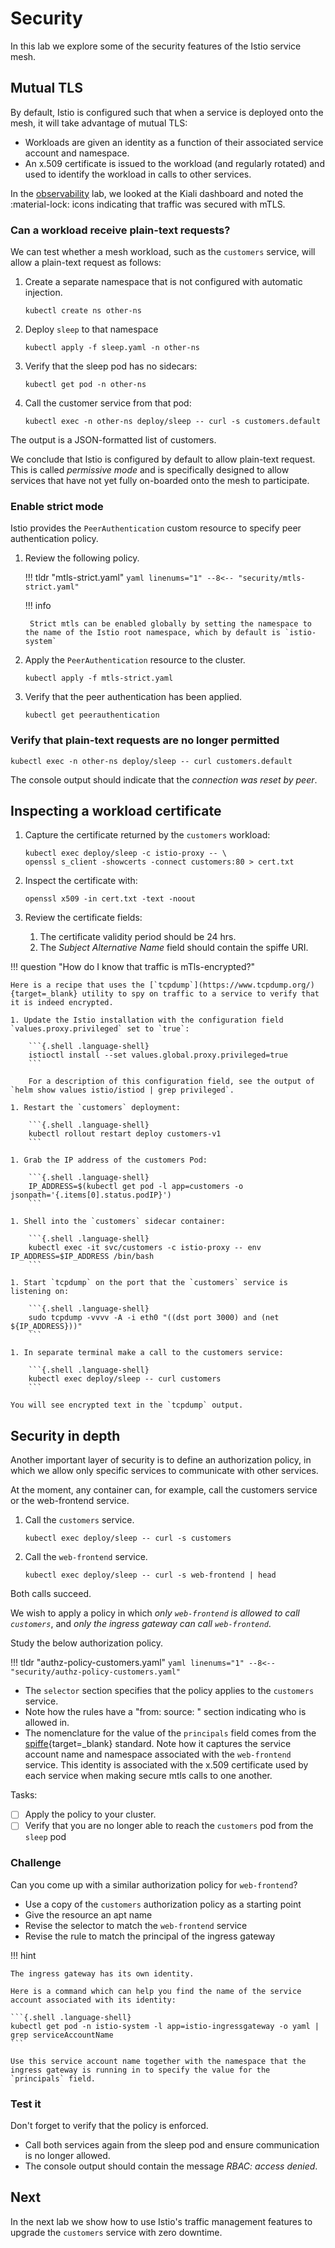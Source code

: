 # Security

In this lab we explore some of the security features of the Istio service mesh.

## Mutual TLS

By default, Istio is configured such that when a service is deployed onto the mesh, it will take advantage of mutual TLS:

- Workloads are given an identity as a function of their associated service account and namespace.
- An x.509 certificate is issued to the workload (and regularly rotated) and used to identify the workload in calls to other services.

In the [observability](dashboards.md#kiali) lab, we looked at the Kiali dashboard and noted the :material-lock: icons indicating that traffic was secured with mTLS.

### Can a workload receive plain-text requests?

We can test whether a mesh workload, such as the `customers` service, will allow a plain-text request as follows:

1. Create a separate namespace that is not configured with automatic injection.

    ```{.shell .language-shell}
    kubectl create ns other-ns
    ```

1. Deploy `sleep` to that namespace

    ```{.shell .language-shell}
    kubectl apply -f sleep.yaml -n other-ns
    ```

1. Verify that the sleep pod has no sidecars:

    ```{.shell .language-shell}
    kubectl get pod -n other-ns
    ```

1. Call the customer service from that pod:

    ```{.shell .language-shell}
    kubectl exec -n other-ns deploy/sleep -- curl -s customers.default
    ```

The output is a JSON-formatted list of customers.

We conclude that Istio is configured by default to allow plain-text request.
This is called _permissive mode_ and is specifically designed to allow services that have not yet fully on-boarded onto the mesh to participate.

### Enable strict mode

Istio provides the `PeerAuthentication` custom resource to specify peer authentication policy.

1. Review the following policy.

    !!! tldr "mtls-strict.yaml"
        ```yaml linenums="1"
        --8<-- "security/mtls-strict.yaml"
        ```

    !!! info

        Strict mtls can be enabled globally by setting the namespace to the name of the Istio root namespace, which by default is `istio-system`

1. Apply the `PeerAuthentication` resource to the cluster.

    ```{.shell .language-shell}
    kubectl apply -f mtls-strict.yaml
    ```

1. Verify that the peer authentication has been applied.

    ```{.shell .language-shell}
    kubectl get peerauthentication
    ```

### Verify that plain-text requests are no longer permitted

```{.shell .language-shell}
kubectl exec -n other-ns deploy/sleep -- curl customers.default
```

The console output should indicate that the _connection was reset by peer_.

## Inspecting a workload certificate

1. Capture the certificate returned by the `customers` workload:

    ```{.shell .language-shell}
    kubectl exec deploy/sleep -c istio-proxy -- \
    openssl s_client -showcerts -connect customers:80 > cert.txt
    ```

1. Inspect the certificate with:

    ```{.shell .language-shell}
    openssl x509 -in cert.txt -text -noout
    ```

1. Review the certificate fields:

    1. The certificate validity period should be 24 hrs.
    1. The _Subject Alternative Name_ field should contain the spiffe URI.



!!! question "How do I know that traffic is mTls-encrypted?"

    Here is a recipe that uses the [`tcpdump`](https://www.tcpdump.org/){target=_blank} utility to spy on traffic to a service to verify that it is indeed encrypted.

    1. Update the Istio installation with the configuration field `values.proxy.privileged` set to `true`:

        ```{.shell .language-shell}
        istioctl install --set values.global.proxy.privileged=true
        ```

        For a description of this configuration field, see the output of `helm show values istio/istiod | grep privileged`.

    1. Restart the `customers` deployment:

        ```{.shell .language-shell}
        kubectl rollout restart deploy customers-v1
        ```

    1. Grab the IP address of the customers Pod:

        ```{.shell .language-shell}
        IP_ADDRESS=$(kubectl get pod -l app=customers -o jsonpath='{.items[0].status.podIP}')
        ```

    1. Shell into the `customers` sidecar container:

        ```{.shell .language-shell}
        kubectl exec -it svc/customers -c istio-proxy -- env IP_ADDRESS=$IP_ADDRESS /bin/bash
        ```

    1. Start `tcpdump` on the port that the `customers` service is listening on:

        ```{.shell .language-shell}
        sudo tcpdump -vvvv -A -i eth0 "((dst port 3000) and (net ${IP_ADDRESS}))"
        ```

    1. In separate terminal make a call to the customers service:

        ```{.shell .language-shell}
        kubectl exec deploy/sleep -- curl customers
        ```

    You will see encrypted text in the `tcpdump` output.

## Security in depth

Another important layer of security is to define an authorization policy, in which we allow only specific services to communicate with other services.

At the moment, any container can, for example, call the customers service or the web-frontend service.

1. Call the `customers` service.

    ```{.shell .language-shell}
    kubectl exec deploy/sleep -- curl -s customers
    ```

1. Call the `web-frontend` service.

    ```{.shell .language-shell}
    kubectl exec deploy/sleep -- curl -s web-frontend | head
    ```

Both calls succeed.

We wish to apply a policy in which _only `web-frontend` is allowed to call `customers`_, and _only the ingress gateway can call `web-frontend`_.

Study the below authorization policy.

!!! tldr "authz-policy-customers.yaml"
    ```yaml linenums="1"
    --8<-- "security/authz-policy-customers.yaml"
    ```

- The `selector` section specifies that the policy applies to the `customers` service.
- Note how the rules have a "from: source: " section indicating who is allowed in.
- The nomenclature for the value of the `principals` field comes from the [spiffe](https://spiffe.io/docs/latest/spiffe-about/overview/){target=_blank} standard.  Note how it captures the service account name and namespace associated with the `web-frontend` service.  This identity is associated with the x.509 certificate used by each service when making secure mtls calls to one another.

Tasks:

- [ ] Apply the policy to your cluster.
- [ ] Verify that you are no longer able to reach the `customers` pod from the `sleep` pod

### Challenge

Can you come up with a similar authorization policy for `web-frontend`?

- Use a copy of the `customers` authorization policy as a starting point
- Give the resource an apt name
- Revise the selector to match the `web-frontend` service
- Revise the rule to match the principal of the ingress gateway

!!! hint

    The ingress gateway has its own identity.

    Here is a command which can help you find the name of the service account associated with its identity:

    ```{.shell .language-shell}
    kubectl get pod -n istio-system -l app=istio-ingressgateway -o yaml | grep serviceAccountName
    ```

    Use this service account name together with the namespace that the ingress gateway is running in to specify the value for the `principals` field.


### Test it

Don't forget to verify that the policy is enforced.

- Call both services again from the sleep pod and ensure communication is no longer allowed.
- The console output should contain the message _RBAC: access denied_.

## Next

In the next lab we show how to use Istio's traffic management features to upgrade the `customers` service with zero downtime.
